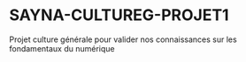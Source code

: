 # SAYNA-CULTUREG-PROJET1
Projet culture générale pour valider nos connaissances sur les fondamentaux du numérique 
